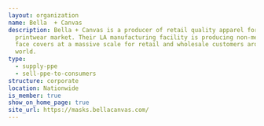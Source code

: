 ```yaml
---
layout: organization
name: Bella  + Canvas
description: Bella + Canvas is a producer of retail quality apparel for the
  printwear market. Their LA manufacturing facility is producing non-medical
  face covers at a massive scale for retail and wholesale customers around the
  world.
type:
  - supply-ppe
  - sell-ppe-to-consumers
structure: corporate
location: Nationwide
is_member: true
show_on_home_page: true
site_url: https://masks.bellacanvas.com/
---
```


